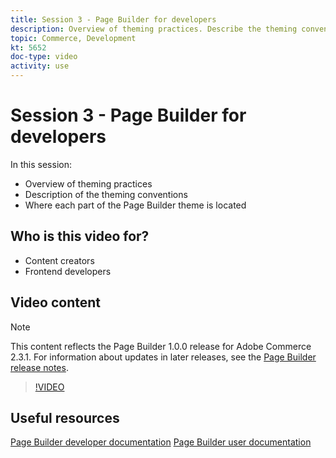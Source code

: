 ```yaml
---
title: Session 3 - Page Builder for developers
description: Overview of theming practices. Describe the theming conventions​. Explain where each part of the Page Builder theme is located ​
topic: Commerce, Development
kt: 5652
doc-type: video
activity: use
---
```


# Session 3 - Page Builder for developers

In this session:

- Overview of theming practices
- Description of the theming conventions​
- Where each part of the Page Builder theme is located ​

## Who is this video for?

- Content creators
- Frontend developers

## Video content

>[!NOTE]
>
>This content reflects the Page Builder 1.0.0 release for Adobe Commerce 2.3.1. For information about updates in later releases, see the [Page Builder release notes](https://devdocs.magento.com/page-builder/docs/release-notes.html).

>[!VIDEO](https://video.tv.adobe.com/v/35711?quality=12&learn=on)

## Useful resources

[Page Builder developer documentation](https://devdocs.magento.com/page-builder/docs/index.html)
[Page Builder user documentation](https://docs.magento.com/user-guide/cms/page-builder.html)
